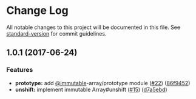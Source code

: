 # Change Log

All notable changes to this project will be documented in this file.
See [standard-version](https://github.com/conventional-changelog/standard-version) for commit guidelines.

<a name="1.0.1"></a>
## 1.0.1 (2017-06-24)


### Features

* **prototype:** add [@immutable](https://github.com/immutable)-array/prototype module ([#22](https://github.com/azu/immutable-array-prototype/issues/22)) ([86f9452](https://github.com/azu/immutable-array-prototype/commit/86f9452))
* **unshift:** implement immutable Array#unshift ([#15](https://github.com/azu/immutable-array-prototype/issues/15)) ([d7a5ebd](https://github.com/azu/immutable-array-prototype/commit/d7a5ebd))
